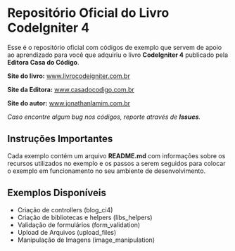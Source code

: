 # Repositório Oficial do Livro CodeIgniter 4

Esse é o repositório oficial com códigos de exemplo que servem de apoio ao aprendizado para você que adquiriu o livro **CodeIgniter 4** publicado pela **Editora Casa do Código**.

**Site do livro:** www.livrocodeigniter.com.br

**Site da Editora:** www.casadocodigo.com.br

**Site do autor:** www.jonathanlamim.com.br

*Caso encontre algum bug nos códigos, reporte através de **Issues**.*

## Instruções Importantes

Cada exemplo contém um arquivo **README.md** com informações sobre os recursos utilizados no exemplo e os passos a serem seguidos para colocar o exemplo em funcionamento no seu ambiente de desenvolvimento.

## Exemplos Disponíveis

- Criação de controllers (blog_ci4)
- Criação de bibliotecas e helpers (libs_helpers)
- Validação de formulários (form_validation)
- Upload de Arquivos (upload_files)
- Manipulação de Imagens (image_manipulation)
